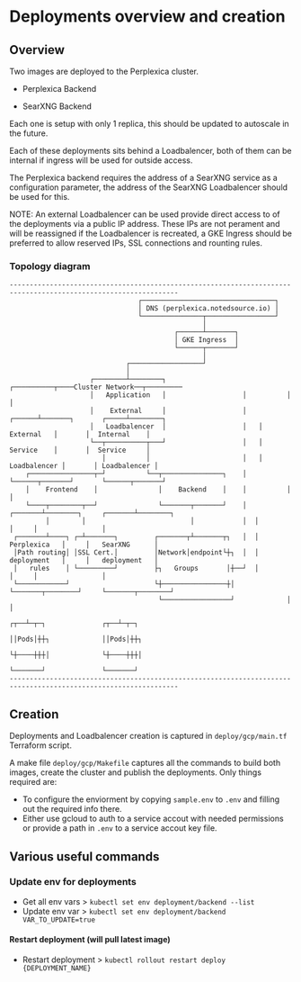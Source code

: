 # Deployments overview and creation

## Overview

Two images are deployed to the Perplexica cluster.

- Perplexica Backend

- SearXNG Backend

Each one is setup with only 1 replica, this should be updated to autoscale in the future.

Each of these deployments sits behind a Loadbalencer, both of them can be internal if ingress will be used for outside access.

The Perplexica backend requires the address of a SearXNG service as a configuration parameter, the address of the SearXNG Loadbalencer should be used for this.

NOTE:
An external Loadbalencer can be used provide direct access to of the deployments via a public IP address. These IPs are not perament and will be reassigned if the Loadbalencer is recreated, a GKE Ingress should be preferred to allow reserved IPs, SSL connections and rounting rules.

### Topology diagram

```
----------------------------------------------------------------------------------------------------------------
                                ┌─────────────────────────────────┐
                                │ DNS (perplexica.notedsource.io) │
                                └───────────────┬─────────────────┘
                                                │
                                         ┌──────┴───────┐
                                         │ GKE Ingress  │
                                         └──────┬───────┘
                                                │
                             ┌──────────────────┘
                             │
                    ┌────────┴────────┐                   ┌──────────┬────Cluster Network──┬─────────
                    │   Application   │                   │          │                     │
                    │    External     │                   │   ┌──────┴───────┐       ┌─────┴────────┐
                    │   Loadbalencer  │                   │   │   External   │       │  Internal    │
                    └──┬──────────┬───┘                   │   │   Service    │       │  Service     │
                       │          │                       │   │ Loadbalencer │       │ Loadbalencer │
    ┌────────────────┬─┘          └──┬───────────────┐    │   └──────┬───────┘       └──────┬───────┘
    │    Frontend    │               │    Backend    │    │          │                      │
    └────┬────────┬──┘               └───────┬───────┘    │  ┌───────┴────────┐     ┌───────┴────────┐
         │        │                          │            │  │                │     │                │
 ┌───────┴────┐ ┌─┴───────┐         ┌───────┬┴───────┬┐   │  │   Perplexica   │     │   SearXNG      │
 │Path routing│ │SSL Cert.│         │Network│endpoint└┼┐  │  │   deployment   │     │   deployment   │
 │   rules    │ └─────────┘         ├┐   Groups       │┼──┘  │                │     │                │
 └────────────┘                     └┼────────────────┼│     └───────┬────────┘     └───────┬────────┘
                                     └─────────────────┘             │                      │
                                                                 ┌┬──┴─┬─┐              ┌┬──┴─┬─┐
                                                                 ││Pods│┼┼┐             ││Pods│┼┼┐
                                                                 └┼────┼┼┼│             └┼────┼┼┼│
                                                                  └───────┘              └───────┘
----------------------------------------------------------------------------------------------------------------
```

## Creation

Deployments and Loadbalencer creation is captured in `deploy/gcp/main.tf` Terraform script.

A make file `deploy/gcp/Makefile` captures all the commands to build both images, create the cluster and publish the deployments. Only things required are:

- To configure the enviorment by copying `sample.env` to `.env` and filling out the required info there.
- Either use gcloud to auth to a service accout with needed permissions or provide a path in `.env` to a service accout key file.

## Various useful commands

### Update env for deployments

- Get all env vars > `kubectl set env deployment/backend --list`
- Update env var > `kubectl set env deployment/backend VAR_TO_UPDATE=true`

#### Restart deployment (will pull latest image)

- Restart deployment > `kubectl rollout restart deploy {DEPLOYMENT_NAME}`
